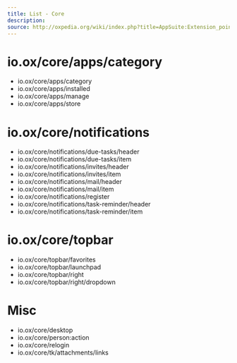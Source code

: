 ```yaml
---
title: List - Core
description:  
source: http://oxpedia.org/wiki/index.php?title=AppSuite:Extension_points_for_core
---
```


# io.ox/core/apps/category

- io.ox/core/apps/category
- io.ox/core/apps/installed
- io.ox/core/apps/manage
- io.ox/core/apps/store

# io.ox/core/notifications

- io.ox/core/notifications/due-tasks/header
- io.ox/core/notifications/due-tasks/item
- io.ox/core/notifications/invites/header
- io.ox/core/notifications/invites/item
- io.ox/core/notifications/mail/header
- io.ox/core/notifications/mail/item
- io.ox/core/notifications/register
- io.ox/core/notifications/task-reminder/header
- io.ox/core/notifications/task-reminder/item

# io.ox/core/topbar

- io.ox/core/topbar/favorites
- io.ox/core/topbar/launchpad
- io.ox/core/topbar/right
- io.ox/core/topbar/right/dropdown

# Misc
- io.ox/core/desktop
- io.ox/core/person:action
- io.ox/core/relogin
- io.ox/core/tk/attachments/links
